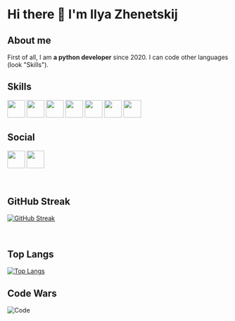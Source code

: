 # Hi there 👋 I'm Ilya Zhenetskij

## About me
First of all, I am **a python developer** since 2020. I can code other languages (look "Skills").

## Skills
<img src="https://cdn.jsdelivr.net/npm/programming-languages-logos/src/python/python.png" height="40"> <img src="https://cdn.jsdelivr.net/npm/programming-languages-logos/src/c/c.png" height="40"> <img src="https://cdn.jsdelivr.net/npm/programming-languages-logos/src/cpp/cpp.png" height="40"> <img src="https://cdn.jsdelivr.net/npm/programming-languages-logos/src/csharp/csharp.png" height="40"> <img src="https://cdn.jsdelivr.net/npm/programming-languages-logos/src/go/go.png" height="40"> <img src="https://cdn.jsdelivr.net/npm/programming-languages-logos/src/javascript/javascript.png" height="40"> <img src="https://cdn.jsdelivr.net/npm/programming-languages-logos/src/java/java.png" height="40"> 

## Social
<a href="https://vk.com/ilyazheprog"><img src="https://raw.githubusercontent.com/gauravghongde/social-icons/master/PNG/Color/VK.png" height="40"></a>
<a href="https://t.me/ilyazheprog"><img src="https://raw.githubusercontent.com/gauravghongde/social-icons/master/PNG/Color/Telegram.png" height="40"></a>

<br>

## GitHub Streak
[![GitHub Streak](https://streak-stats.demolab.com?user=Ilya484)](https://git.io/streak-stats)

<br>

## Top Langs

[![Top Langs](https://github-readme-stats-ruby-one.vercel.app/api/top-langs/?username=Ilya484&layout=compact)](https://github.com/anuraghazra/github-readme-stats)
<br>

## Code Wars

![Code](https://www.codewars.com/users/Ilya484/badges/large)
